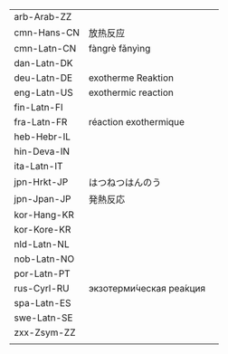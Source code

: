 | | | |
|-|-|-|
| arb-Arab-ZZ |  |  |
| cmn-Hans-CN | 放热反应 |  |
| cmn-Latn-CN | fàngrè fǎnyìng |  |
| dan-Latn-DK |  |  |
| deu-Latn-DE | exotherme Reaktion |  |
| eng-Latn-US | exothermic reaction |  |
| fin-Latn-FI |  |  |
| fra-Latn-FR | réaction exothermique |  |
| heb-Hebr-IL |  |  |
| hin-Deva-IN |  |  |
| ita-Latn-IT |  |  |
| jpn-Hrkt-JP | はつねつはんのう |  |
| jpn-Jpan-JP | 発熱反応 |  |
| kor-Hang-KR |  |  |
| kor-Kore-KR |  |  |
| nld-Latn-NL |  |  |
| nob-Latn-NO |  |  |
| por-Latn-PT |  |  |
| rus-Cyrl-RU | экзотерми́ческая реа́кция |  |
| spa-Latn-ES |  |  |
| swe-Latn-SE |  |  |
| zxx-Zsym-ZZ |  |  |
|  |  |  |